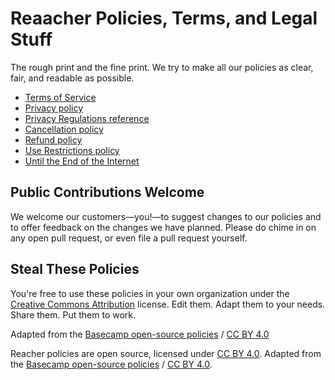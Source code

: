 # Reaacher Policies, Terms, and Legal Stuff

The rough print and the fine print. We try to make all our policies as clear, fair, and readable as possible.

- [Terms of Service](terms/index.md)
- [Privacy policy](privacy/index.md)
- [Privacy Regulations reference](privacy/regulations/index.md)
- [Cancellation policy](cancellation/index.md)
- [Refund policy](refund/index.md)
- [Use Restrictions policy](abuse/index.md)
- [Until the End of the Internet](until-the-end-of-the-internet/index.md)

## Public Contributions Welcome

We welcome our customers—you!—to suggest changes to our policies and to offer feedback on the changes we have planned. Please do chime in on any open pull request, or even file a pull request yourself.

## Steal These Policies

You're free to use these policies in your own organization under the [Creative Commons Attribution](https://creativecommons.org/licenses/by/4.0/) license.
Edit them. Adapt them to your needs. Share them. Put them to work.

Adapted from the [Basecamp open-source policies](https://github.com/basecamp/policies) / [CC BY 4.0](https://creativecommons.org/licenses/by/4.0/)

Reacher policies are open source, licensed under [CC BY 4.0](https://creativecommons.org/licenses/by/4.0/). Adapted from the [Basecamp open-source policies](https://github.com/basecamp/policies) / [CC BY 4.0](https://creativecommons.org/licenses/by/4.0/).

